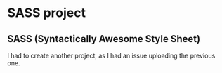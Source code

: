 # SASS project

## SASS (Syntactically Awesome Style Sheet)

I had to create another project, as I had an issue uploading the previous one. 
